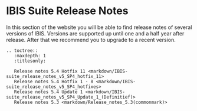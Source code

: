 # IBIS Suite Release Notes
In this section of the website you will be able to find release notes of several versions of IBIS.
Versions are supported up until one and a half year after release. After that we recommend you to upgrade to a recent version.

```{eval-rst}
.. toctree::  
   :maxdepth: 1
   :titlesonly:
   
   Release notes 5.4 Hotfix 11 <markdown/IBIS-suite_release_notes_v5_SP4_hotfix_11>
   Release notes 5.4 Hotfix 1 - 8 <markdown/IBIS-suite_release_notes_v5_SP4_hotfixes>
   Release notes 5.4 Update 1 <markdown/IBIS-suite_release_notes_v5_SP4_Update_1_(Definitief)>
   Release notes 5.3 <markdown/Release_notes_5.3(commonmark)>
```